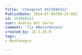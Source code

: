 ```yaml
---
Title: 'Changeset #153694152'
PublishDate: 2024-07-08T09:25:06Z
id: 153694152
user: Andrea Del Sarto
comment: 'fix #NaturKosovo'
created_by: iD 2.29.0
tags:
- Montenegro

---
```

